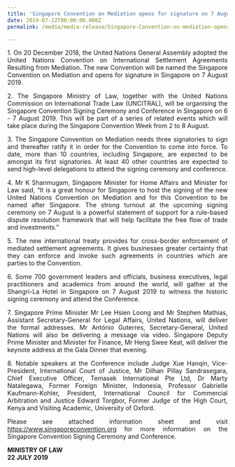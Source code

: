 ```yaml
---
title: 'Singapore Convention on Mediation opens for signature on 7 August'
date: 2019-07-22T00:00:00.000Z
permalink: /media/media-release/Singapore-Convention-on-mediation-opens-for-signature

---
```


<p align="justify">
1.  On 20 December 2018, the United Nations General Assembly adopted the United Nations Convention on International Settlement Agreements Resulting from Mediation. The new Convention will be named the Singapore Convention on Mediation and opens for  signature in Singapore on 7 August 2019.
</p>
<p align="justify">
2.  The Singapore Ministry of Law, together with the United Nations Commission on International Trade Law (UNCITRAL), will be organising the Singapore Convention Signing Ceremony and Conference in Singapore on 6 - 7 August 2019. This will be part of a series of related events which will take place during the Singapore Convention Week from 2 to 8 August.
</p>
<p align="justify">
3. The Singapore Convention on Mediation needs three signatories to sign and thereafter ratify it in order for the Convention to come into force. To date, more than 10 countries, including Singapore, are expected to be amongst its first signatories. At least 40 other countries are expected to send high-level delegations to attend the signing ceremony and conference.
</p>
<p align="justify">
4. Mr K Shanmugam, Singapore Minister for Home Affairs and Minister for Law said, “It is a great honour for Singapore to host the signing of the new United Nations Convention on Mediation and for this Convention to be named after Singapore. The strong turnout at the upcoming signing ceremony on 7 August is a powerful statement of support for a rule-based dispute resolution framework that will help facilitate the free flow of trade and investments.” 
</p>
<p align="justify">
5. The new international treaty provides for cross-border enforcement of mediated settlement agreements. It gives businesses greater certainty that they can enforce and invoke such agreements in countries which are parties to the Convention. 
 </p>
<p align="justify">
6. Some 700 government leaders and officials, business executives, legal practitioners and academics from around the world, will gather at the Shangri-La Hotel in Singapore on 7 August 2019 to witness the historic signing ceremony and attend the Conference.
</p>
<p align="justify">
7. Singapore Prime Minister Mr Lee Hsien Loong and Mr Stephen Mathias, Assistant Secretary-General for Legal Affairs, United Nations, will deliver the formal addresses. Mr António Guterres, Secretary-General, United Nations will also be delivering a message via video. Singapore Deputy Prime Minister and Minister for Finance, Mr Heng Swee Keat, will deliver the keynote address at the Gala Dinner that evening. 
</p>
<p align="justify">
8. Notable speakers at the Conference include Judge Xue Hanqin, Vice-President, International Court of Justice, Mr Dilhan Pillay Sandrasegara, Chief Executive Officer, Temasek International Pte Ltd, Dr Marty Natalegawa, Former Foreign Minister, Indonesia, Professor Gabrielle Kaufmann-Kohler, President, International Council for Commercial Arbitration and Justice Edward Torgbor, Former Judge of the High Court, Kenya and Visiting Academic, University of Oxford. 
</p>
<p align="justify">
Please see attached information sheet and visit <a href="https://www.singaporeconvention.org" target="_blank"> https://www.singaporeconvention.org</a>  for more information on the Singapore Convention Signing Ceremony and Conference.
</p>
<p>
<b> MINISTRY OF LAW </b> <br> <b> 22 JULY 2019  </b>  
  </p>               


